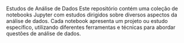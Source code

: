 Estudos de Análise de Dados
Este repositório contém uma coleção de notebooks Jupyter com estudos dirigidos sobre diversos aspectos da análise de dados. Cada notebook apresenta um projeto ou estudo específico, utilizando diferentes ferramentas e técnicas para abordar questões de análise de dados.
